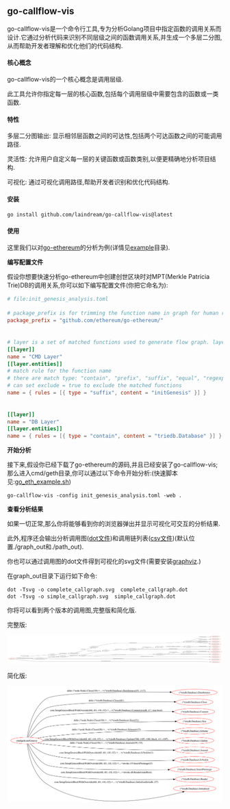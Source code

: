 ## go-callflow-vis

go-callflow-vis是一个命令行工具,专为分析Golang项目中指定函数的调用关系而设计.它通过分析代码来识别不同层级之间的函数调用关系,并生成一个多层二分图,从而帮助开发者理解和优化他们的代码结构.

#### 核心概念

go-callflow-vis的一个核心概念是调用层级.

此工具允许你指定每一层的核心函数,包括每个调用层级中需要包含的函数或一类函数.

#### 特性

多层二分图输出: 显示相邻层函数之间的可达性,包括两个可达函数之间的可能调用路径.

灵活性: 允许用户自定义每一层的关键函数或函数类别,以便更精确地分析项目结构.

可视化: 通过可视化调用路径,帮助开发者识别和优化代码结构.

#### 安装

```shell
go install github.com/laindream/go-callflow-vis@latest
```

#### 使用

这里我们以对[go-ethereum](https://github.com/ethereum/go-ethereum)的分析为例(详情见[example](example)目录).

**编写配置文件**

假设你想要快速分析go-ethereum中创建创世区块时对MPT(Merkle Patricia Trie)DB的调用关系,你可以如下编写配置文件(你把它命名为):

```toml
# file:init_genesis_analysis.toml

# package_prefix is for trimming the function name in graph for human readability
package_prefix = "github.com/ethereum/go-ethereum/"


# layer is a set of matched functions used to generate flow graph. layers must be defined in order.
[[layer]]
name = "CMD Layer"
[[layer.entities]]
# match rule for the function name
# there are match type: "contain", "prefix", "suffix", "equal", "regexp", default to use "equal" if not set type
# can set exclude = true to exclude the matched functions
name = { rules = [{ type = "suffix", content = "initGenesis" }] }


[[layer]]
name = "DB Layer"
[[layer.entities]]
name = { rules = [{ type = "contain", content = "triedb.Database" }] }
```

**开始分析**

接下来,假设你已经下载了go-ethereum的源码,并且已经安装了go-callflow-vis;那么进入cmd/geth目录,你可以通过以下命令开始分析:(快速脚本见:[go_eth_example.sh](example/go_eth_example.sh))

```shell
go-callflow-vis -config init_genesis_analysis.toml -web .
```

**查看分析结果**

如果一切正常,那么你将能够看到你的浏览器弹出并显示可视化可交互的分析结果.

此外,程序还会输出分析调用图([dot文件](example/graph_out))和调用链列表([csv文件](example/path_out))(默认位置./graph_out和./path_out).

你也可以通过调用图的dot文件得到可视化的svg文件(需要安装[graphviz](https://graphviz.org/).)

在graph_out目录下运行如下命令:

```shell
dot -Tsvg -o complete_callgraph.svg  complete_callgraph.dot
dot -Tsvg -o simple_callgraph.svg  simple_callgraph.dot
```

你将可以看到两个版本的调用图,完整版和简化版.

完整版:

![complete_callgraph](example/graph_out/complete_callgraph.svg)

简化版:

![simple_callgraph](example/graph_out/simple_callgraph.svg)
